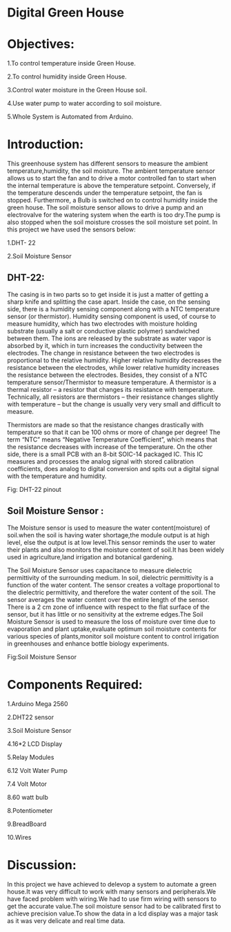# Digital Green House

# Objectives:

1.To control temperature inside Green House.

2.To control humidity inside Green House.

3.Control water moisture in the Green House soil.

4.Use water pump to water according to soil moisture.

5.Whole System is Automated from Arduino.

# Introduction:

This greenhouse system has different sensors to measure the ambient temperature,humidity, the soil
moisture.
The ambient temperature sensor allows us to start the fan and to drive a motor controlled fan to start
when the internal temperature is above the temperature setpoint. Conversely, if the temperature
descends under the temperature setpoint, the fan is stopped. Furthermore, a Bulb is switched on to
control humidity inside the green house. The soil moisture sensor allows to drive a pump and an
electrovalve for the watering system when the earth is too dry.The pump is also stopped when the soil
moisture crosses the soil moisture set point.
In this project we have used the sensors below:

1.DHT- 22

2.Soil Moisture Sensor

## DHT-22:

The casing is in two parts so to get inside it is just a matter of getting a sharp knife and splitting the case
apart. Inside the case, on the sensing side, there is a humidity sensing component along with a NTC
temperature sensor (or thermistor). Humidity sensing component is used, of course to measure
humidity, which has two electrodes with moisture holding substrate (usually a salt or conductive plastic
polymer) sandwiched between them. The ions are released by the substrate as water vapor is absorbed
by it, which in turn increases the conductivity between the electrodes. The change in resistance
between the two electrodes is proportional to the relative humidity. Higher relative humidity decreases
the resistance between the electrodes, while lower relative humidity increases the resistance between
the electrodes. Besides, they consist of a NTC temperature sensor/Thermistor to measure temperature.
A thermistor is a thermal resistor – a resistor that changes its resistance with temperature. Technically,
all resistors are thermistors – their resistance changes slightly with temperature – but the change is
usually very very small and difficult to measure.

Thermistors are made so that the resistance changes drastically with temperature so that it can be 100
ohms or more of change per degree! The term “NTC” means “Negative Temperature Coefficient”, which
means that the resistance decreases with increase of the temperature. On the other side, there is a
small PCB with an 8-bit SOIC-14 packaged IC. This IC measures and processes the analog signal with
stored calibration coefficients, does analog to digital conversion and spits out a digital signal with the
temperature and humidity.

Fig: DHT-22 pinout

## Soil Moisture Sensor :

The Moisture sensor is used to measure the water content(moisture) of soil.when the soil is having
water shortage,the module output is at high level, else the output is at low level.This sensor reminds the
user to water their plants and also monitors the moisture content of soil.It has been widely used in
agriculture,land irrigation and botanical gardening.

The Soil Moisture Sensor uses capacitance to measure dielectric permittivity of the surrounding
medium. In soil, dielectric permittivity is a function of the water content. The sensor creates a voltage
proportional to the dielectric permittivity, and therefore the water content of the soil. The sensor
averages the water content over the entire length of the sensor. There is a 2 cm zone of influence with
respect to the flat surface of the sensor, but it has little or no sensitivity at the extreme edges.The Soil
Moisture Sensor is used to measure the loss of moisture over time due to evaporation and plant
uptake,evaluate optimum soil moisture contents for various species of plants,monitor soil moisture
content to control irrigation in greenhouses and enhance bottle biology experiments.


Fig:Soil Moisture Sensor

# Components Required:

1.Arduino Mega 2560

2.DHT22 sensor

3.Soil Moisture Sensor

4.16*2 LCD Display

5.Relay Modules

6.12 Volt Water Pump

7.4 Volt Motor

8.60 watt bulb

8.Potentiometer

9.BreadBoard

10.Wires


# Discussion:

In this project we have achieved to delevop a system to automate a green house.It was very difficult to
work with many sensors and peripherals.We have faced problem with wiring.We had to use firm wiring
with sensors to get the accurate value.The soil moisture sensor had to be calibrated first to achieve
precision value.To show the data in a lcd display was a major task as it was very delicate and real time
data.



